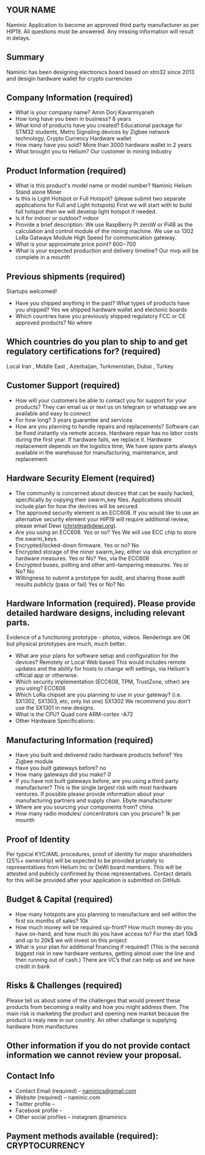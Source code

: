 ## YOUR NAME
Naminic
Application to become an approved third party manufacturer as per HIP19. All questions must be answered. Any missing information will result in delays.
## Summary
Naminic has been designing electronics board based on stm32 since 2013 and desigin hardware wallet for crypto currencies 
## Company Information (required)
* What is your company name? Amin Dorj Kavarmiyaneh 
* How long have you been in business? 8 years
* What kind of products have you created? Educational package for STM32 students, Metro Signaling devices by Zigbee network technology, Crypto Currency Hardware wallet 
* How many have you sold? More than 3000 hardware wallet in 2 years
* What brought you to Helium? Our customer in mining industry

## Product Information (required)
* What is this product's model name or model number? Naminic Helium Stand alone Miner
* Is this is Light Hotspot or Full Hotspot? (please submit two separate applications for Full and Light hotspots)
First we will start with to build full hotspot then we will develop light hotspot if needed.
* Is it for indoor or outdoor?  indoor
* Provide a brief description: We use RaspBerry Pi zeroW or Pi4B as the calculation and control  module of the mining machine.
 We use sx 1302 LoRa Gatwaye Module High Speed for communication gateway. 
* What is your approximate price point? 600$- 700$
* What is your expected production and delivery timeline? Our mvp will be complete in a mounth 

## Previous shipments (required)
Startups welcomed!
* Have you shipped anything in the past? What types of products have you shipped? Yes we shipped hardware wallet and electonic boards 
* Which countries have you previously shipped regulatory FCC or CE approved products? No where

## Which countries do you plan to ship to and get regulatory certifications for? (required)
Local Iran , Middle East , Azerbaijan, Turkmenistan, Dubai , Turkey
## Customer Support (required)
* How will your customers be able to contact you for support for your products? They can email us or text us on telegram or whatsapp we are available and easy to connect 
* For how long? 3 years guarantee and services 
* How are you planning to handle repairs and replacements? Software can be fixed instantly via remote access. Hardware repair has no labor costs during the first year. If hardware fails, we replace it. Hardware replacement depends on the logistics time, We have spare parts always available in the warehouse for manufacturing, maintenance, and replacement.


## Hardware Security Element (required)
* The community is concerned about devices that can be easily hacked, specifically by copying their swarm_key files. Applications should include plan for how the devices will be secured.
* The approved security element is an ECC608. If you would like to use an alternative security element your HIP19 will require additional review, please email Dewi (christina@dewi.org).
* Are you using an ECC608. Yes or no?  Yes We will use ECC chip to store the swarm_keys.
* Encrypted/locked-down firmware. Yes or no? No
* Encrypted storage of the miner swarm_key, either via disk encryption or hardware measures. Yes or No? Yes, via the ECC608
* Encrypted buses, potting and other anti-tampering measures. Yes or No? No
* Willingness to submit a prototype for audit, and sharing those audit results publicly (pass or fail) Yes or No? No

## Hardware Information (required). Please provide detailed hardware designs, including relevant parts.
Evidence of a functioning prototype - photos, videos. Renderings are OK but physical prototypes are much, much better. 
* What are your plans for software setup and configuration for the devices? Remotely or Local Web based
This would includes remote updates and the ability for hosts to change wifi settings, via Helium's official app or otherwise. 
* Which security implementation (ECC608, TPM, TrustZone, other) are you using? ECC608
* Which LoRa chipset are you planning to use in your gateway? (i.e. SX1302, SX1303, etc, only list one) SX1302
We recommend you don't use the SX1301 in new designs. 
* What is the CPU? Quad core ARM-cortex -A72
* Other Hardware Specifications: 

## Manufacturing Information (required)
* Have you built and delivered radio hardware products before? Yes Zigbee module 
* Have you built gateways before? no
* How many gateways did you make?  0
* If you have not built gateways before, are you using a third party manufacturer? This is the single largest risk with most hardware ventures. If possible please provide information about your manufacturing partners and supply chain. Ebyte manufacturer
* Where are you sourcing your components from? china
* How many radio modules/ concentrators can you procure? 1k per mounth

## Proof of Identity
Per typical KYC/AML procedures, proof of identity for major shareholders (25%+ ownership) will be expected to be provided privately to representatives from Helium Inc or DeWi board members. This will be attested and publicly confirmed by those representatives.
Contact details for this will be provided after your application is submitted on GitHub. 

## Budget & Capital (required)
* How many hotspots are you planning to manufacture and sell within the first six months of sales? 10k
* How much money will be required up-front? How much money do you have on-hand, and how much do you have access to? For the start 10k$  and up to 20k$ we will invest on this project
* What is your plan for additional financing if required? (This is the second biggest risk in new hardware ventures, getting almost over the line and then running out of cash.) 
There are VC’s that can help us and we have credit in bank 

## Risks & Challenges (required)
Please tell us about some of the challenges that would prevent these products from becoming a reality and how you might address them.
The main risk is marketing the product and opening new market because the product is realy new in our country. An other challange is supplying hardware from manifactures 

## Other information if you do not provide contact information we cannot review your proposal.
## Contact Info 
* Contact Email (required) -  naminics@gmail.com
* Website (required) – naminic.com
* Twitter profile – 
* Facebook profile -
* Other social profiles – instagram @naminics


## Payment methods available (required): CRYPTOCURRENCY 

